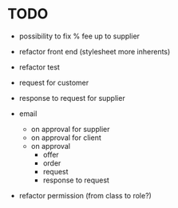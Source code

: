 # TODO

- possibility to fix % fee up to supplier

- refactor front end (stylesheet more inherents)

- refactor test

- request for customer

- response to request for supplier

- email
  - on approval for supplier
  - on approval for client
  - on approval
    - offer
    - order
    - request
    - response to request

- refactor permission (from class to role?)
